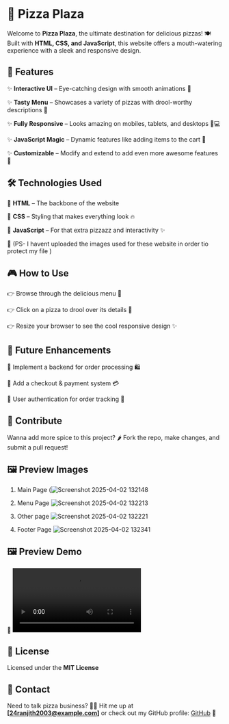 # 🍕 Pizza Plaza

Welcome to **Pizza Plaza**, the ultimate destination for delicious pizzas! 🍽️ Built with **HTML, CSS, and JavaScript**, this website offers a mouth-watering experience with a sleek and responsive design. 

## 🚀 Features
✨ **Interactive UI** – Eye-catching design with smooth animations 🍕

✨ **Tasty Menu** – Showcases a variety of pizzas with drool-worthy descriptions 🤤

✨ **Fully Responsive** – Looks amazing on mobiles, tablets, and desktops 📱💻

✨ **JavaScript Magic** – Dynamic features like adding items to the cart 🛒

✨ **Customizable** – Modify and extend to add even more awesome features 🎨

## 🛠️ Technologies Used
🔹 **HTML** – The backbone of the website

🔹 **CSS** – Styling that makes everything look 🔥

🔹 **JavaScript** – For that extra pizzazz and interactivity ✨

🔹 (PS- I havent uploaded the images used for these website in order tio protect my file )


## 🎮 How to Use
👉 Browse through the delicious menu 🍕

👉 Click on a pizza to drool over its details 🤩

👉 Resize your browser to see the cool responsive design ✨

## 🔮 Future Enhancements
🚀 Implement a backend for order processing 🛍️

🚀 Add a checkout & payment system 💳

🚀 User authentication for order tracking 🔐

## 🤝 Contribute
Wanna add more spice to this project? 🌶️ Fork the repo, make changes, and submit a pull request! 

## 🖼 Preview Images
1) Main Page
(![Screenshot 2025-04-02 132148](https://github.com/user-attachments/assets/29ce8527-86d6-4885-a19e-4267319be6c8)

2) Menu Page
![Screenshot 2025-04-02 132213](https://github.com/user-attachments/assets/13a738aa-85d3-411b-9ed6-14618506c008)

3) Other page
![Screenshot 2025-04-02 132221](https://github.com/user-attachments/assets/ed012f64-a8e1-4823-a144-fe179b233d20)

4) Footer Page
![Screenshot 2025-04-02 132341](https://github.com/user-attachments/assets/c98ef551-066a-4fe9-95e7-f4eeaff5c042)

## 🖼 Preview Demo

🎥 ![Pizza Plaza Demo](https://raw.githubusercontent.com/your-username/pizza-plaza/main/demo.mp4)


## 📜 License
Licensed under the **MIT License** 

## 📩 Contact
Need to talk pizza business? 🍕📧 Hit me up at **[24ranjith2003@example.com]**
or check out my GitHub profile: [GitHub](https://github.com/ranjith-nayak) 🚀
